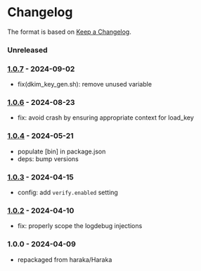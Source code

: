 # Changelog

The format is based on [Keep a Changelog](https://keepachangelog.com/).

### Unreleased

### [1.0.7] - 2024-09-02

- fix(dkim_key_gen.sh): remove unused variable

### [1.0.6] - 2024-08-23

- fix: avoid crash by ensuring appropriate context for load_key

### [1.0.4] - 2024-05-21

- populate [bin] in package.json
- deps: bump versions

### [1.0.3] - 2024-04-15

- config: add `verify.enabled` setting

### [1.0.2] - 2024-04-10

- fix: properly scope the logdebug injections

### 1.0.0 - 2024-04-09

- repackaged from haraka/Haraka

[1.0.0]: https://github.com/haraka/haraka-plugin-dkim/releases/tag/v1.0.0
[1.0.2]: https://github.com/haraka/haraka-plugin-dkim/releases/tag/v1.0.2
[1.0.3]: https://github.com/haraka/haraka-plugin-dkim/releases/tag/v1.0.3
[1.0.4]: https://github.com/haraka/haraka-plugin-dkim/releases/tag/v1.0.4
[1.0.5]: https://github.com/haraka/haraka-plugin-dkim/releases/tag/v1.0.5
[1.0.6]: https://github.com/haraka/haraka-plugin-dkim/releases/tag/v1.0.6
[1.0.7]: https://github.com/haraka/haraka-plugin-dkim/releases/tag/v1.0.7
